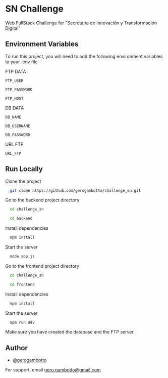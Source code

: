 
# SN Challenge

Web FullStack Challenge for "Secretaría de Innovación y Transformación Digital"


## Environment Variables

To run this project, you will need to add the following environment variables to your .env file


 FTP DATA :

 `FTP_USER` 

 `FTP_PASSWORD`

 `FTP_HOST`

 DB DATA

 `DB_NAME`

 `DB_USERNAME`
 
 `DB_PASSWORD`

 URL FTP

 `URL_FTP`
## Run Locally

Clone the project

```bash
  git clone https://github.com/gerogambotto/challenge_sn.git
```

Go to the backend project directory 

```bash
  cd challenge_sn
```
```bash
  cd backend
```
Install dependencies

```bash
  npm install
```

Start the server

```bash
  node app.js
```

Go to the frontend project directory 

```bash
  cd challenge_sn
```
```bash
  cd frontend
```
Install dependencies

```bash
  npm install
```

Start the server

```bash
  npm run dev
```

Make sure you have created the database and the FTP server.



## Author

- [@gerogambotto](https://github.com/gerogambotto)

For support, email gero.gambotto@gmail.com